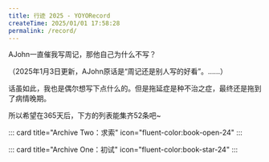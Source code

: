 ```yaml
---
title: 行迹 2025 - YOYORecord
createTime: 2025/01/01 17:58:28
permalink: /record/
---
```

AJohn一直催我写周记，那他自己为什么不写？

（2025年1月3日更新，AJohn原话是“周记还是别人写的好看”。……）

话虽如此，我也是偶尔想写下点什么的。但是拖延症是种不治之症，最终还是拖到了病情晚期。

所以希望在365天后，下方的列表能集齐52条吧~

::: card title="Archive Two：求索" icon="fluent-color:book-open-24"
<CardGrid>
  <LinkCard title="2025W9 ???" href="/record/2025w9/" />
</CardGrid>
:::

::: card title="Archive One：初试" icon="fluent-color:book-star-24"
<CardGrid>
  <LinkCard title="2025W1 再启程" href="/record/2025w1/" />
  <LinkCard title="2025W2 假设" href="/record/2025w2/" />
  <LinkCard title="2025W3 猜想" href="/record/2025w3/" />
  <LinkCard title="2025W4-6 过程" href="/record/2025w4w5w6/" />
  <LinkCard title="2025W7 证明" href="/record/2025w7/" />
  <LinkCard title="2025W8 结论" href="/record/2025w8/" />
</CardGrid>
:::